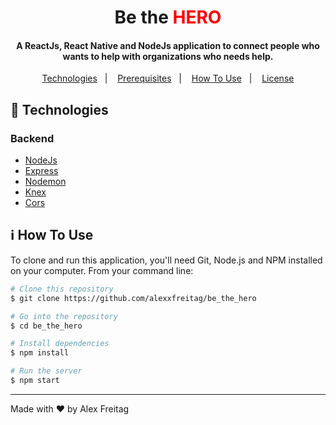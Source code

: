 <h1 align="center">
    Be the <a style="color: red">HERO</a>
</h1>

<h4 align="center">
  A ReactJs, React Native and NodeJs application to connect people who wants to help with organizations who needs help.
</h4>


<p align="center">
  <a href="#rocket-technologies">Technologies</a>&nbsp;&nbsp;&nbsp;|&nbsp;&nbsp;&nbsp;
  <a href="#warning-prerequisites">Prerequisites</a>&nbsp;&nbsp;&nbsp;|&nbsp;&nbsp;&nbsp;
  <a href="#information_source-how-to-use">How To Use</a>&nbsp;&nbsp;&nbsp;|&nbsp;&nbsp;&nbsp;
  <a href="#memo-license">License</a>
</p>

## :rocket: Technologies

### Backend

- [NodeJs](https://nodejs.org/en/)
- [Express](https://expressjs.com/)
- [Nodemon](https://nodemon.io/)
- [Knex](http://knexjs.org/)
- [Cors](https://github.com/expressjs/cors)
  
## :information_source: How To Use

To clone and run this application, you'll need Git, Node.js and NPM installed on your computer. From your command line:

```bash
# Clone this repository
$ git clone https://github.com/alexxfreitag/be_the_hero

# Go into the repository
$ cd be_the_hero

# Install dependencies
$ npm install

# Run the server
$ npm start
```

---

Made with ♥ by Alex Freitag 